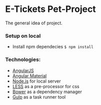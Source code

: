 # E-Tickets Pet-Project

The general idea of project.

### Setup on local
- Install npm dependecies ```$ npm install```

### Technologies:
- [AngularJS](https://angularjs.org/)
- [Angular Material](https://material.angularjs.org/latest/)
- [Node.js](http://nodejs.ru/) for local server
- [LESS](http://lesscss.org/) as a pre-processor for css
- [Bower](https://bower.io/) as a dependency manager
- [Gulp](http://gulpjs.com/) as a task runner tool
